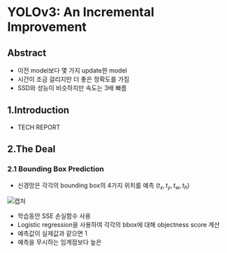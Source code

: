 # YOLOv3: An Incremental Improvement

## Abstract
- 이전 model보다 몇 가지 update한 model
- 시간이 조금 걸리지만 더 좋은 정확도를 가짐
- SSD와 성능이 비슷하지만 속도는 3배 빠름


## 1.Introduction
- TECH REPORT

## 2.The Deal

### 2.1 Bounding Box Prediction
- 신경망은 각각의 bounding box의 4가지 위치를 예측 $(t_x,t_y,t_w,t_h)$

![캡처](https://user-images.githubusercontent.com/80622859/194057593-b088371f-307b-428b-9010-036519a89908.PNG)

- 학습동안 SSE 손실함수 사용
- Logistic regression을 사용하여 각각의 bbox에 대해 objectness score 계산
- 예측값이 실제값과 같으면 1
- 예측을 무시하는 임계점보다 높은 
